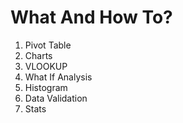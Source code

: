 # What And How To?

1. Pivot Table
2. Charts
3. VLOOKUP
4. What If Analysis
5. Histogram
6. Data Validation
7. Stats
